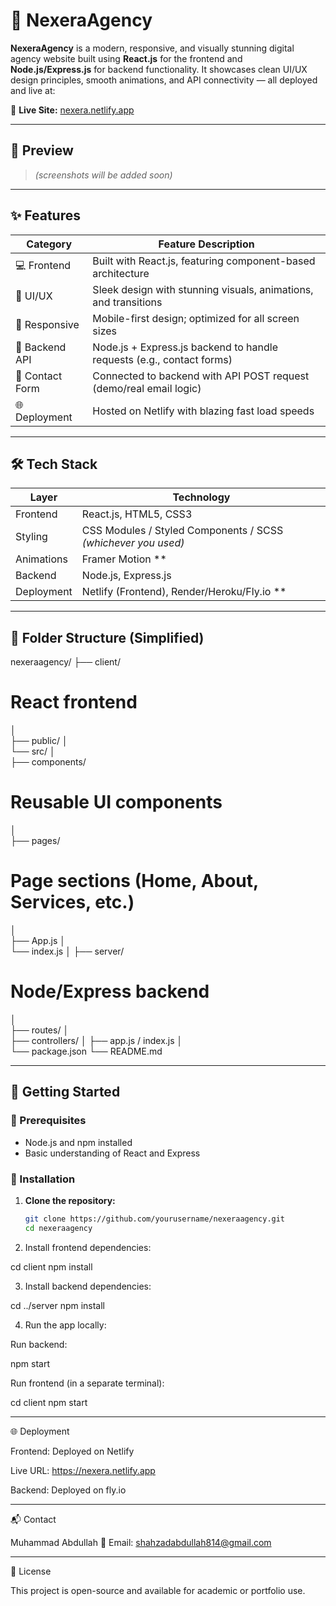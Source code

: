 

# 🚀 NexeraAgency

**NexeraAgency** is a modern, responsive, and visually stunning digital agency website built using **React.js** for the frontend and **Node.js/Express.js** for backend functionality. It showcases clean UI/UX design principles, smooth animations, and API connectivity — all deployed and live at:

🔗 **Live Site:** [nexera.netlify.app](https://nexera.netlify.app)

---

## 📸 Preview

> *(screenshots will be added soon)*

---

## ✨ Features

| Category       | Feature Description                                                       |
|----------------|----------------------------------------------------------------------------|
| 💻 Frontend     | Built with React.js, featuring component-based architecture               |
| 🎨 UI/UX        | Sleek design with stunning visuals, animations, and transitions           |
| 📱 Responsive   | Mobile-first design; optimized for all screen sizes                       |
| 📡 Backend API  | Node.js + Express.js backend to handle requests (e.g., contact forms)     |
| 📨 Contact Form | Connected to backend with API POST request (demo/real email logic)         |
| 🌐 Deployment   | Hosted on Netlify with blazing fast load speeds                           |

---

## 🛠️ Tech Stack

| Layer      | Technology         |
|------------|--------------------|
| Frontend   | React.js, HTML5, CSS3 |
| Styling    | CSS Modules / Styled Components / SCSS *(whichever you used)* |
| Animations | Framer Motion ** |
| Backend    | Node.js, Express.js |
| Deployment | Netlify (Frontend), Render/Heroku/Fly.io ** |

---

## 📂 Folder Structure (Simplified)

nexeraagency/
 ├── client/                
  # React frontend
 │  
 ├── public/ 
 │   
 └── src/
 │       
 ├── components/    
  # Reusable UI  components 
 │      
 ├── pages/          
 # Page sections (Home, About, Services, etc.) 
  │     
  ├── App.js 
  │      
  └── index.js 
  │ 
  ├── server/                 
 # Node/Express backend 
│   
├── routes/ 
│   
├── controllers/ 
│ 
├── app.js / index.js 
│   
└── package.json 
└── README.md

---

## 🚀 Getting Started

### 🧾 Prerequisites

- Node.js and npm installed
- Basic understanding of React and Express

### 🔧 Installation

1. **Clone the repository:**

   ```bash
   git clone https://github.com/yourusername/nexeraagency.git
   cd nexeraagency

2. Install frontend dependencies:

cd client
npm install


3. Install backend dependencies:

cd ../server
npm install


4. Run the app locally:

Run backend:

npm start

Run frontend (in a separate terminal):

cd client
npm start





---

🌐 Deployment

Frontend: Deployed on Netlify

Live URL: https://nexera.netlify.app

Backend: Deployed on fly.io



---

📬 Contact

Muhammad Abdullah
📧 Email: shahzadabdullah814@gmail.com


---

📃 License

This project is open-source and available for academic or portfolio use.





